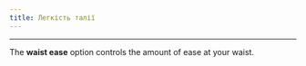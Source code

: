 ```yaml
---
title: Легкість талії
---
```


***

The **waist ease** option controls the amount of ease at your waist.
